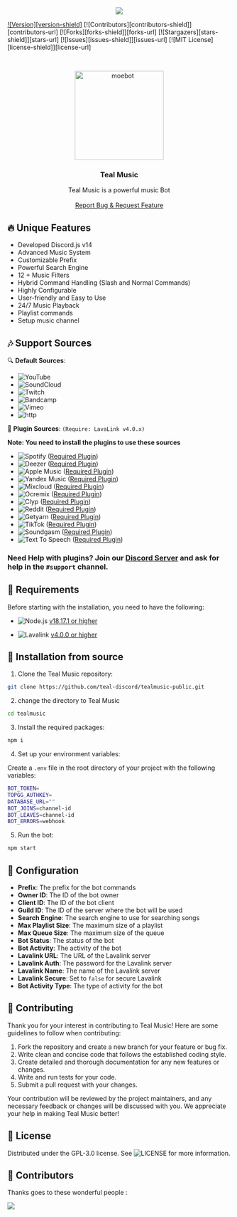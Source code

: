 <center><img src="https://capsule-render.vercel.app/api?type=waving&color=gradient&height=200&section=header&text=WaveMusic&fontSize=80&fontAlignY=35&animation=twinkling&fontColor=gradient" /></center>

[![Version][version-shield]](version-url)
[![Contributors][contributors-shield]][contributors-url]
[![Forks][forks-shield]][forks-url]
[![Stargazers][stars-shield]][stars-url]
[![Issues][issues-shield]][issues-url]
[![MIT License][license-shield]][license-url]

<!-- PROJECT LOGO -->
<br />
<p align="center">
  <a href="https://github.com/teal-discord/tealmusic-public">
    <img src="https://cdn.discordapp.com/avatars/972795104525975622/72cf9c6425e087826f5e6f77053cdc76.webp?size=4096" alt="moebot" width="200" height="200">
  </a>

  <h3 align="center">Teal Music</h3>

  <p align="center">
    Teal Music is  a powerful music Bot
    <br />
    <br />
    <a href="https://github.com/teal-discord/tealmusic-public/issues">Report Bug & Request Feature</a>
  </p>
</p>
<!-- ABOUT THE PROJECT -->

## 🔥 Unique Features

- Developed Discord.js v14
- Advanced Music System
- Customizable Prefix
- Powerful Search Engine
- 12 + Music Filters
- Hybrid Command Handling (Slash and Normal Commands)
- Highly Configurable
- User-friendly and Easy to Use
- 24/7 Music Playback
- Playlist commands
- Setup music channel

## 🎶 Support Sources

🔍 **Default Sources**:

-   ![YouTube](https://img.shields.io/badge/YouTube-FF0000?style=plastic&logo=youtube&logoColor=white)
-   ![SoundCloud](https://img.shields.io/badge/SoundCloud-FF3300?style=plastic&logo=soundcloud&logoColor=white)
-   ![Twitch](https://img.shields.io/badge/Twitch-9146FF?style=plastic&logo=twitch&logoColor=white)
-   ![Bandcamp](https://img.shields.io/badge/Bandcamp-629AA9?style=plastic&logo=bandcamp&logoColor=white)
-   ![Vimeo](https://img.shields.io/badge/Vimeo-1AB7EA?style=plastic&logo=vimeo&logoColor=white)
-   ![http](https://img.shields.io/badge/http-FFA500?style=plastic&logo=http&logoColor=white)

🔌 **Plugin Sources**: `(Require: LavaLink v4.0.x)`

**Note: You need to install the plugins to use these sources**

-   ![Spotify](https://img.shields.io/badge/Spotify-1ED760?style=plastic&logo=spotify&logoColor=white) ([Required Plugin][LavaSrc])
-   ![Deezer](https://img.shields.io/badge/Deezer-FF0000?style=plastic&logo=deezer&logoColor=white) ([Required Plugin][LavaSrc])
-   ![Apple Music](https://img.shields.io/badge/Apple%20Music-000000?style=plastic&logo=apple-music&logoColor=white) ([Required Plugin][LavaSrc])
-   ![Yandex Music](https://img.shields.io/badge/Yandex%20Music-FF0066?style=plastic&logo=yandex-music&logoColor=white) ([Required Plugin][LavaSrc])
-   ![Mixcloud](https://img.shields.io/badge/Mixcloud-51C4D3?style=plastic&logo=mixcloud&logoColor=white) ([Required Plugin][skybot-lavalink-plugin])
-   ![Ocremix](https://img.shields.io/badge/Ocremix-FF6600?style=plastic&logo=ocremix&logoColor=white) ([Required Plugin][skybot-lavalink-plugin])
-   ![Clyp](https://img.shields.io/badge/Clyp-6BB5A6?style=plastic&logo=clyp&logoColor=white) ([Required Plugin][skybot-lavalink-plugin])
-   ![Reddit](https://img.shields.io/badge/Reddit-FF4500?style=plastic&logo=reddit&logoColor=white) ([Required Plugin][skybot-lavalink-plugin])
-   ![Getyarn](https://img.shields.io/badge/Getyarn-FF9000?style=plastic&logo=getyarn&logoColor=white) ([Required Plugin][skybot-lavalink-plugin])
-   ![TikTok](https://img.shields.io/badge/TikTok-FF2D55?style=plastic&logo=tiktok&logoColor=white) ([Required Plugin][skybot-lavalink-plugin])
-   ![Soundgasm](https://img.shields.io/badge/Soundgasm-F1672F?style=plastic&logo=soundgasm&logoColor=white) ([Required Plugin][skybot-lavalink-plugin])
-   ![Text To Speech](https://img.shields.io/badge/Text%20To%20Speech-3080ff?style=plastic&logo=google-translate&logoColor=white) ([Required Plugin][skybot-lavalink-plugin])

[LavaSrc]: https://github.com/TopiSenpai/LavaSrc
[skybot-lavalink-plugin]: https://github.com/DuncteBot/skybot-lavalink-plugin


### **Need Help with plugins?** Join our [Discord Server](https://discord.gg/random-cafe-808424540177825875) and ask for help in the `#support` channel.

## 🔧 Requirements

Before starting with the installation, you need to have the following:

- ![Node.js](https://img.shields.io/badge/Node.js-43853D?style=for-the-badge&logo=node.js&logoColor=white) [v18.17.1 or higher](https://nodejs.org/en/download/)

- ![Lavalink](https://img.shields.io/badge/Lavalink-7289DA?style=for-the-badge&logo=discord&logoColor=white) [v4.0.0 or higher](https://github.com/freyacodes/Lavalink)

## 🚀 Installation from source

1. Clone the Teal Music repository:

```bash
git clone https://github.com/teal-discord/tealmusic-public.git
```

2. change the directory to Teal Music

```bash
cd tealmusic
```

3. Install the required packages:

```bash
npm i
```

4. Set up your environment variables:

Create a `.env` file in the root directory of your project with the following variables:

```bash
BOT_TOKEN=
TOPGG_AUTHKEY=
DATABASE_URL=""
BOT_JOINS=channel-id
BOT_LEAVES=channel-id
BOT_ERRORS=webhook

```

5. Run the bot:

```bash
npm start
```

## 📝 Configuration

- **Prefix**: The prefix for the bot commands
- **Owner ID**: The ID of the bot owner
- **Client ID**: The ID of the bot client
- **Guild ID**: The ID of the server where the bot will be used
- **Search Engine**: The search engine to use for searching songs
- **Max Playlist Size**: The maximum size of a playlist
- **Max Queue Size**: The maximum size of the queue
- **Bot Status**: The status of the bot
- **Bot Activity**: The activity of the bot
- **Lavalink URL**: The URL of the Lavalink server
- **Lavalink Auth**: The password for the Lavalink server
- **Lavalink Name**: The name of the Lavalink server
- **Lavalink Secure**: Set to `false` for secure Lavalink
- **Bot Activity Type**: The type of activity for the bot


## 📜 Contributing

Thank you for your interest in contributing to Teal Music! Here are some guidelines to follow when contributing:

1. Fork the repository and create a new branch for your feature or bug fix.
2. Write clean and concise code that follows the established coding style.
3. Create detailed and thorough documentation for any new features or changes.
4. Write and run tests for your code.
5. Submit a pull request with your changes.

Your contribution will be reviewed by the project maintainers, and any necessary feedback or changes will be discussed with you. We appreciate your help in making Teal Music better!

## 🔐 License

Distributed under the GPL-3.0 license. See ![LICENSE](https://img.shields.io/github/license/teal-discord/tealmusic-public?style=social) for more information.


## 👥 Contributors

Thanks goes to these wonderful people :

<a href="https://github.com/teal-discord/tealmusic-public/graphs/contributors">
  <img src="https://contrib.rocks/image?repo=teal-discord/tealmusic-public" />
</a>
